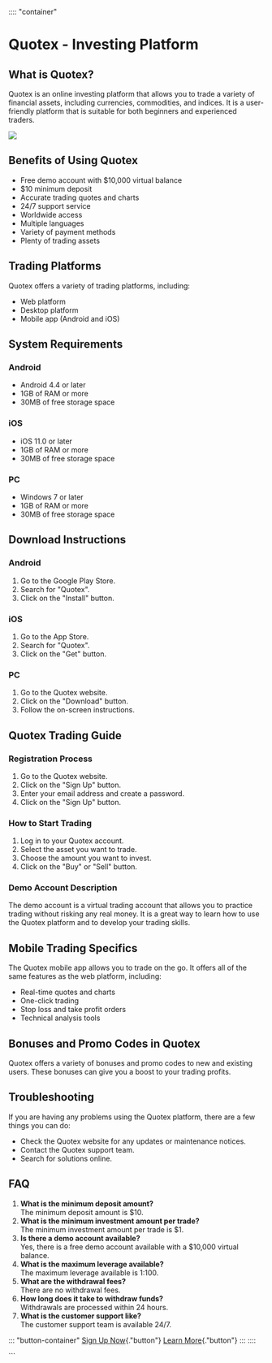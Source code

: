 :::: \"container\"
# Quotex - Investing Platform

## What is Quotex?

Quotex is an online investing platform that allows you to trade a
variety of financial assets, including currencies, commodities, and
indices. It is a user-friendly platform that is suitable for both
beginners and experienced traders.

[![](https://static.quotex.io/files/4_en/300_250.jpg)](https://traff.sbs/brokerqxlid)

## Benefits of Using Quotex

-   Free demo account with \$10,000 virtual balance
-   \$10 minimum deposit
-   Accurate trading quotes and charts
-   24/7 support service
-   Worldwide access
-   Multiple languages
-   Variety of payment methods
-   Plenty of trading assets

## Trading Platforms

Quotex offers a variety of trading platforms, including:

-   Web platform
-   Desktop platform
-   Mobile app (Android and iOS)

## System Requirements

### Android

-   Android 4.4 or later
-   1GB of RAM or more
-   30MB of free storage space

### iOS

-   iOS 11.0 or later
-   1GB of RAM or more
-   30MB of free storage space

### PC

-   Windows 7 or later
-   1GB of RAM or more
-   30MB of free storage space

## Download Instructions

### Android

1.  Go to the Google Play Store.
2.  Search for "Quotex".
3.  Click on the "Install" button.

### iOS

1.  Go to the App Store.
2.  Search for "Quotex".
3.  Click on the "Get" button.

### PC

1.  Go to the Quotex website.
2.  Click on the "Download" button.
3.  Follow the on-screen instructions.

## Quotex Trading Guide

### Registration Process

1.  Go to the Quotex website.
2.  Click on the "Sign Up" button.
3.  Enter your email address and create a password.
4.  Click on the "Sign Up" button.

### How to Start Trading

1.  Log in to your Quotex account.
2.  Select the asset you want to trade.
3.  Choose the amount you want to invest.
4.  Click on the "Buy" or "Sell" button.

### Demo Account Description

The demo account is a virtual trading account that allows you to
practice trading without risking any real money. It is a great way to
learn how to use the Quotex platform and to develop your trading skills.

## Mobile Trading Specifics

The Quotex mobile app allows you to trade on the go. It offers all of
the same features as the web platform, including:

-   Real-time quotes and charts
-   One-click trading
-   Stop loss and take profit orders
-   Technical analysis tools

## Bonuses and Promo Codes in Quotex

Quotex offers a variety of bonuses and promo codes to new and existing
users. These bonuses can give you a boost to your trading profits.

## Troubleshooting

If you are having any problems using the Quotex platform, there are a
few things you can do:

-   Check the Quotex website for any updates or maintenance notices.
-   Contact the Quotex support team.
-   Search for solutions online.

## FAQ

1.  **What is the minimum deposit amount?**\
    The minimum deposit amount is \$10.
2.  **What is the minimum investment amount per trade?**\
    The minimum investment amount per trade is \$1.
3.  **Is there a demo account available?**\
    Yes, there is a free demo account available with a \$10,000 virtual
    balance.
4.  **What is the maximum leverage available?**\
    The maximum leverage available is 1:100.
5.  **What are the withdrawal fees?**\
    There are no withdrawal fees.
6.  **How long does it take to withdraw funds?**\
    Withdrawals are processed within 24 hours.
7.  **What is the customer support like?**\
    The customer support team is available 24/7.

::: \"button-container\"
[Sign Up Now](\%22https://traff.sbs/brokerqxlid\%22){."button"}
[Learn More](\%22https://traff.sbs/brokerqxlid\%22){."button"}
:::
::::

\`\`\`

